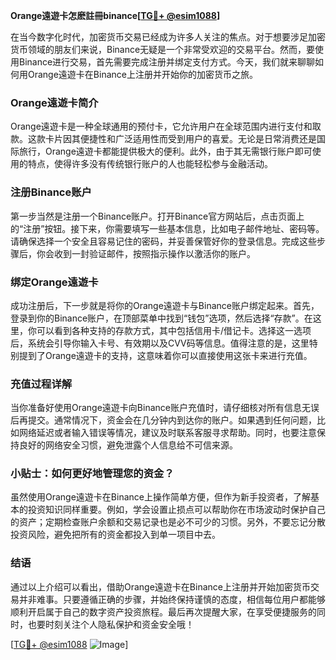 **Orange遠遊卡怎麽註冊binance[[TG💪+ @esim1088](https://t.me/s/esim1088)]**

在当今数字化时代，加密货币交易已经成为许多人关注的焦点。对于想要涉足加密货币领域的朋友们来说，Binance无疑是一个非常受欢迎的交易平台。然而，要使用Binance进行交易，首先需要完成注册并绑定支付方式。今天，我们就来聊聊如何用Orange遠遊卡在Binance上注册并开始你的加密货币之旅。

### Orange遠遊卡简介

Orange遠遊卡是一种全球通用的预付卡，它允许用户在全球范围内进行支付和取款。这款卡片因其便捷性和广泛适用性而受到用户的喜爱。无论是日常消费还是国际旅行，Orange遠遊卡都能提供极大的便利。此外，由于其无需银行账户即可使用的特点，使得许多没有传统银行账户的人也能轻松参与金融活动。

### 注册Binance账户

第一步当然是注册一个Binance账户。打开Binance官方网站后，点击页面上的“注册”按钮。接下来，你需要填写一些基本信息，比如电子邮件地址、密码等。请确保选择一个安全且容易记住的密码，并妥善保管好你的登录信息。完成这些步骤后，你会收到一封验证邮件，按照指示操作以激活你的账户。

### 绑定Orange遠遊卡

成功注册后，下一步就是将你的Orange遠遊卡与Binance账户绑定起来。首先，登录到你的Binance账户，在顶部菜单中找到“钱包”选项，然后选择“存款”。在这里，你可以看到各种支持的存款方式，其中包括信用卡/借记卡。选择这一选项后，系统会引导你输入卡号、有效期以及CVV码等信息。值得注意的是，这里特别提到了Orange遠遊卡的支持，这意味着你可以直接使用这张卡来进行充值。

### 充值过程详解

当你准备好使用Orange遠遊卡向Binance账户充值时，请仔细核对所有信息无误后再提交。通常情况下，资金会在几分钟内到达你的账户。如果遇到任何问题，比如网络延迟或者输入错误等情况，建议及时联系客服寻求帮助。同时，也要注意保持良好的网络安全习惯，避免泄露个人信息给不可信来源。

### 小贴士：如何更好地管理您的资金？

虽然使用Orange遠遊卡在Binance上操作简单方便，但作为新手投资者，了解基本的投资知识同样重要。例如，学会设置止损点可以帮助你在市场波动时保护自己的资产；定期检查账户余额和交易记录也是必不可少的习惯。另外，不要忘记分散投资风险，避免把所有的资金都投入到单一项目中去。

### 结语

通过以上介绍可以看出，借助Orange遠遊卡在Binance上注册并开始加密货币交易并非难事。只要遵循正确的步骤，并始终保持谨慎的态度，相信每位用户都能够顺利开启属于自己的数字资产投资旅程。最后再次提醒大家，在享受便捷服务的同时，也要时刻关注个人隐私保护和资金安全哦！

[[TG💪+ @esim1088](https://t.me/s/esim1088) ![Image](https://i.postimg.cc/4NQfJmqS/Snipaste-2025-05-13-00-14-12.png)]